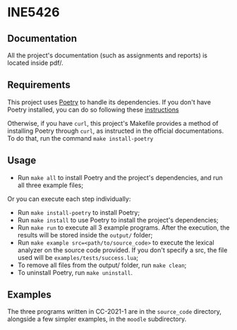 # INE5426

## Documentation
All the project's documentation (such as assignments and reports) is located inside pdf/.

## Requirements

This project uses [Poetry](https://python-poetry.org/) to handle its dependencies. If you don't have Poetry installed, you can do so following these [instructions](https://python-poetry.org/docs/#installation)

Otherwise, if you have `curl`, this project's Makefile provides a method of installing Poetry through `curl`, as instructed in the official documentations. To do that, run the command `make install-poetry`

## Usage
- Run `make all` to install Poetry and the project's dependencies, and run all three example files;

Or you can execute each step individually:
- Run `make install-poetry` to install Poetry;
- Run `make install` to use Poetry to install the project's dependencies;
- Run `make run` to execute all 3 example programs. After the execution, the results will be stored inside the `output/` folder;
- Run `make example src=<path/to/source_code>` to execute the lexical analyzer on the source code provided. If you don't specify a src, the file used will be `examples/tests/success.lua`;
- To remove all files from the output/ folder, run `make clean`;
- To uninstall Poetry, run `make uninstall`.

## Examples
The three programs written in CC-2021-1 are in the `source_code` directory, alongside a few simpler examples, in the `moodle` subdirectory.
